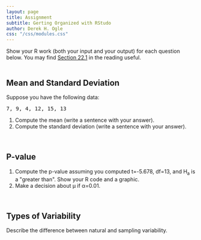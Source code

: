 ```yaml
---
layout: page
title: Assignment
subtitle: Gerting Organized with RStudo
author: Derek H. Ogle
css: "/css/modules.css"
---
```


<div class="alert alert-info">
Show your R work (both your input and your output) for each question below. You may find <a href="http://derekogle.com/Book107/RStart.html#r-notebooks" target="_blank">Section 22.1</a> in the reading useful.
</div>

<br>

## Mean and Standard Deviation
Suppose you have the following data:

<pre>
7, 9, 4, 12, 15, 13
</pre>

1. Compute the mean (write a sentence with your answer).
1. Compute the standard deviation (write a sentence with your answer).

<br>

## P-value

1. Compute the p-value assuming you computed t=-5.678, df=13, and H<sub>a</sub> is a "greater than". Show your R code and a graphic.
1. Make a decision about &mu; if &alpha;=0.01.

<br>

## Types of Variability
Describe the difference between natural and sampling variability.

